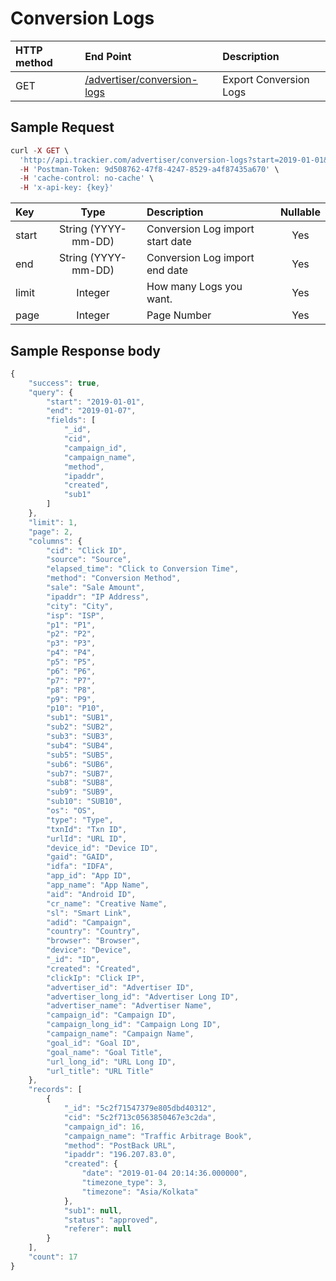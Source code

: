 # Conversion Logs

| **HTTP method** | **End Point** | **Description** |
| :--- | :--- | :--- |
| GET | [/advertiser/conversion-logs](conversion-logs.md) | Export Conversion Logs |

## **Sample Request**

```php
curl -X GET \
  'http://api.trackier.com/advertiser/conversion-logs?start=2019-01-01&limit=1&page=2' \
  -H 'Postman-Token: 9d508762-47f8-4247-8529-a4f87435a670' \
  -H 'cache-control: no-cache' \
  -H 'x-api-key: {key}'
```

| Key | Type | Description | Nullable |
| :--- | :---: | :--- | :---: |
| start | String \(YYYY-mm-DD\) | Conversion Log import start date | Yes |
| end | String \(YYYY-mm-DD\) | Conversion Log import end date | Yes |
| limit | Integer | How many Logs you want. | Yes |
| page | Integer | Page Number | Yes |

## Sample **Response body**

```javascript
{
    "success": true,
    "query": {
        "start": "2019-01-01",
        "end": "2019-01-07",
        "fields": [
            "_id",
            "cid",
            "campaign_id",
            "campaign_name",
            "method",
            "ipaddr",
            "created",
            "sub1"
        ]
    },
    "limit": 1,
    "page": 2,
    "columns": {
        "cid": "Click ID",
        "source": "Source",
        "elapsed_time": "Click to Conversion Time",
        "method": "Conversion Method",
        "sale": "Sale Amount",
        "ipaddr": "IP Address",
        "city": "City",
        "isp": "ISP",
        "p1": "P1",
        "p2": "P2",
        "p3": "P3",
        "p4": "P4",
        "p5": "P5",
        "p6": "P6",
        "p7": "P7",
        "p8": "P8",
        "p9": "P9",
        "p10": "P10",
        "sub1": "SUB1",
        "sub2": "SUB2",
        "sub3": "SUB3",
        "sub4": "SUB4",
        "sub5": "SUB5",
        "sub6": "SUB6",
        "sub7": "SUB7",
        "sub8": "SUB8",
        "sub9": "SUB9",
        "sub10": "SUB10",
        "os": "OS",
        "type": "Type",
        "txnId": "Txn ID",
        "urlId": "URL ID",
        "device_id": "Device ID",
        "gaid": "GAID",
        "idfa": "IDFA",
        "app_id": "App ID",
        "app_name": "App Name",
        "aid": "Android ID",
        "cr_name": "Creative Name",
        "sl": "Smart Link",
        "adid": "Campaign",
        "country": "Country",
        "browser": "Browser",
        "device": "Device",
        "_id": "ID",
        "created": "Created",
        "clickIp": "Click IP",
        "advertiser_id": "Advertiser ID",
        "advertiser_long_id": "Advertiser Long ID",
        "advertiser_name": "Advertiser Name",
        "campaign_id": "Campaign ID",
        "campaign_long_id": "Campaign Long ID",
        "campaign_name": "Campaign Name",
        "goal_id": "Goal ID",
        "goal_name": "Goal Title",
        "url_long_id": "URL Long ID",
        "url_title": "URL Title"
    },
    "records": [
        {
            "_id": "5c2f71547379e805dbd40312",
            "cid": "5c2f713c0563850467e3c2da",
            "campaign_id": 16,
            "campaign_name": "Traffic Arbitrage Book",
            "method": "PostBack URL",
            "ipaddr": "196.207.83.0",
            "created": {
                "date": "2019-01-04 20:14:36.000000",
                "timezone_type": 3,
                "timezone": "Asia/Kolkata"
            },
            "sub1": null,
            "status": "approved",
            "referer": null
        }
    ],
    "count": 17
}
```


